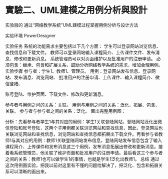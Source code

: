 # 實驗二、UML建模之用例分析與設計

实验目的
通过“网络教学系统”UML建模过程掌握用例分析与设计方法

实验环境
PowerDesigner

实验任务
系统的功能需求主要包括以下几个方面：
学生可以登录网站浏览信息、查找信息和下载文件。
教师可以登录网站输入课程简介、上传课件文件、发布消息、修改和更新消息。
系统管理员可以对页面维护以及批准用户的注册申请。
必须包含：继承、包含和扩展关系，鼓励分析网络教学系统的需求，增加合理用例。
实验步骤
参与者：学生1、教师1、管理员。
用例：登录网站发布信息、登录网站、发布消息、浏览网站、
批准用户的注册申请、上传课件、输入课程简介、微信登陆、

账号登陆、维护页面、下载文件、修改和更新消息。

参与者与用例之间的关系：关联。
用例与用例之间的关系：泛化、拓展、包含、关联。
参与者与参与者之间的关系：泛化。
画出完整用例图：






分析：先看参与者学生1与其对应的用例：学生1关联登陆网站，登陆网站泛化出微信登陆和账号登陆，这两个子用例都关联浏览网站和查找信息，因此，登录网站也关联浏览网站和查找信息，浏览网站和查找信息都拓展出下载文件。再看参与者教师1与其对应的用例：教师1关联登陆网站发布信息，登陆网站发布信息包含了输入课程简介、上传课件和发布消息这三个用例，发布消息拓展出修改和更新消息。接着看系统管理员，他关联了维护页面和批准用户的注册申请。最后看这三个参与者之间的关系：教师1也可以做学生1的事情，也就是学生1泛化出教师1。
总结
    通过这次用例图实验，把我以前对这里有不懂的问题给解决了，把泛化、包含和拓展关系可以清晰的画出来。
